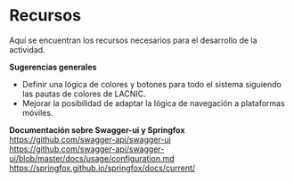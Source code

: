 # Recursos

Aquí se encuentran los recursos necesarios para el desarrollo de la actividad.

**Sugerencias generales**  
* Definir una lógica de colores y botones para todo el sistema siguiendo las pautas de colores de LACNIC.
* Mejorar la posibilidad de adaptar la lógica de navegación a plataformas móviles.

**Documentación sobre Swagger-ui y Springfox**  
https://github.com/swagger-api/swagger-ui  
https://github.com/swagger-api/swagger-ui/blob/master/docs/usage/configuration.md  
https://springfox.github.io/springfox/docs/current/  


